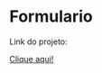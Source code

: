 # Formulario
<p>Link do projeto: </p><a href="https://unrivaled-capybara-a2b638.netlify.app">Clique aqui!</a>
